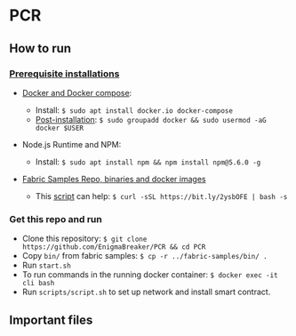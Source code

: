 # PCR

## How to run

### [Prerequisite installations][prereq]

* [Docker and Docker compose][docker]:
    - Install: `$ sudo apt install docker.io docker-compose`
    - [Post-installation][postinst]:
    `$ sudo groupadd docker && sudo usermod -aG docker $USER`

* Node.js Runtime and NPM:
    - Install: `$ sudo apt install npm && npm install npm@5.6.0 -g`

* [Fabric Samples Repo, binaries and docker images][sbd]
    - This [script][script] can help:
    `$ curl -sSL https://bit.ly/2ysbOFE | bash -s`

### Get this repo and run

* Clone this repository:
  `$ git clone https://github.com/EnigmaBreaker/PCR && cd PCR`
* Copy `bin/` from fabric samples: `$ cp -r ../fabric-samples/bin/ .`
* Run `start.sh`
* To run commands in the running docker container: `$ docker exec -it cli bash`
* Run `scripts/script.sh` to set up network and install smart contract.

## Important files

[sbd]: https://hyperledger-fabric.readthedocs.io/en/release-2.0/install.html
[prereq]: https://hyperledger-fabric.readthedocs.io/en/release-2.0/prereqs.html
[script]: https://raw.githubusercontent.com/hyperledger/fabric/master/scripts/bootstrap.sh
[docker]: https://docs.docker.com/engine/install/ubuntu/
[postinst]: https://docs.docker.com/engine/install/linux-postinstall/
